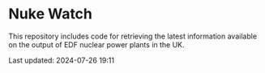 # Nuke Watch

This repository includes code for retrieving the latest information available on the output of EDF nuclear power plants in the UK.

Last updated: 2024-07-26 19:11